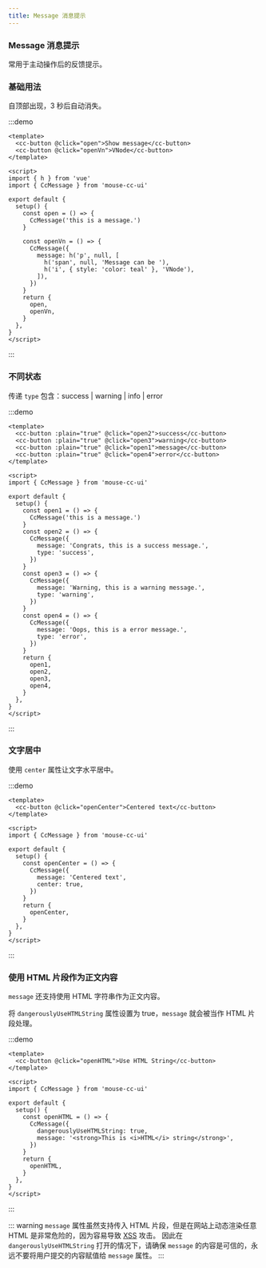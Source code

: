 ```yaml
---
title: Message 消息提示
---
```


### Message 消息提示

常用于主动操作后的反馈提示。

### 基础用法

自顶部出现，3 秒后自动消失。

:::demo

```vue
<template>
  <cc-button @click="open">Show message</cc-button>
  <cc-button @click="openVn">VNode</cc-button>
</template>

<script>
import { h } from 'vue'
import { CcMessage } from 'mouse-cc-ui'

export default {
  setup() {
    const open = () => {
      CcMessage('this is a message.')
    }

    const openVn = () => {
      CcMessage({
        message: h('p', null, [
          h('span', null, 'Message can be '),
          h('i', { style: 'color: teal' }, 'VNode'),
        ]),
      })
    }
    return {
      open,
      openVn,
    }
  },
}
</script>
```

:::

### 不同状态

传递 `type` 包含：success | warning | info | error

:::demo

```vue
<template>
  <cc-button :plain="true" @click="open2">success</cc-button>
  <cc-button :plain="true" @click="open3">warning</cc-button>
  <cc-button :plain="true" @click="open1">message</cc-button>
  <cc-button :plain="true" @click="open4">error</cc-button>
</template>

<script>
import { CcMessage } from 'mouse-cc-ui'

export default {
  setup() {
    const open1 = () => {
      CcMessage('this is a message.')
    }
    const open2 = () => {
      CcMessage({
        message: 'Congrats, this is a success message.',
        type: 'success',
      })
    }
    const open3 = () => {
      CcMessage({
        message: 'Warning, this is a warning message.',
        type: 'warning',
      })
    }
    const open4 = () => {
      CcMessage({
        message: 'Oops, this is a error message.',
        type: 'error',
      })
    }
    return {
      open1,
      open2,
      open3,
      open4,
    }
  },
}
</script>
```

:::

### 文字居中

使用 `center` 属性让文字水平居中。

:::demo

```vue
<template>
  <cc-button @click="openCenter">Centered text</cc-button>
</template>

<script>
import { CcMessage } from 'mouse-cc-ui'

export default {
  setup() {
    const openCenter = () => {
      CcMessage({
        message: 'Centered text',
        center: true,
      })
    }
    return {
      openCenter,
    }
  },
}
</script>
```

:::

### 使用 HTML 片段作为正文内容

`message` 还支持使用 HTML 字符串作为正文内容。

将 `dangerouslyUseHTMLString` 属性设置为 true，`message` 就会被当作 HTML 片段处理。

:::demo

```vue
<template>
  <cc-button @click="openHTML">Use HTML String</cc-button>
</template>

<script>
import { CcMessage } from 'mouse-cc-ui'

export default {
  setup() {
    const openHTML = () => {
      CcMessage({
        dangerouslyUseHTMLString: true,
        message: '<strong>This is <i>HTML</i> string</strong>',
      })
    }
    return {
      openHTML,
    }
  },
}
</script>
```

:::

::: warning
`message` 属性虽然支持传入 HTML 片段，但是在网站上动态渲染任意 HTML 是非常危险的，因为容易导致 [XSS](https://en.wikipedia.org/wiki/Cross-site_scripting) 攻击。 因此在 `dangerouslyUseHTMLString` 打开的情况下，请确保 `message` 的内容是可信的，永远不要将用户提交的内容赋值给 `message` 属性。
:::
